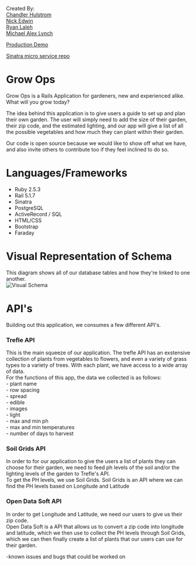 Created By:  
[Chandler Hulstrom](https://github.com/Chulstro)<br>
[Nick Edwin](https://github.com/NickEdwin)<br>
[Ryan Laleh](https://github.com/RyN21)<br>
[Michael Alex Lynch](https://github.com/mlynch5187)<br>

[Production Demo](https://grow-ops.herokuapp.com/)

[Sinatra micro service repo](https://github.com/mlynch5187/grow_calls)

# Grow Ops

Grow Ops is a Rails Application for gardeners, new and experienced alike.
What will you grow today?

The idea behind this application is to give users a guide to set up and plan their own garden.
The user will simply need to add the size of their garden, their zip code, and the estimated lighting, and our app will give a list of all the possible vegetables and how much they can plant within their garden.

Our code is open source because we would like to show off what we have, and also invite others to contribute too if they feel inclined to do so.

# Languages/Frameworks

  - Ruby 2.5.3
  - Rail 5.1.7
  - Sinatra
  - PostgreSQL
  - ActiveRecord / SQL
  - HTML/CSS
  - Bootstrap
  - Faraday

# Visual Representation of Schema   
This diagram shows all of our database tables and how they're linked to one another.  
![Visual Schema](https://i.imgur.com/BKgtBf6_d.webp?maxwidth=728&fidelity=grand)

# API's

Building out this application, we consumes a few different API's.

### Trefle API
  This is the main squeeze of our application. The trefle API has an exstensive collection of plants from vegetables to flowers, and even a variety of grass types to a variety of trees.
  With each plant, we have access to a wide array of data.<br> For the functions of this app, the data we collected is as follows:<br>
    - plant name<br>
    - row spacing<br>
    - spread<br>
    - edible<br>
    - images<br>
    - light<br>
    - max and min ph<br>
    - max and min temperatures<br>
    - number of days to harvest<br>
    
### Soil Grids API
   In order to for our application to give the users a list of plants they can choose for their garden, we need to feed ph levels of the soil and/or the lighting levels of the garden to Trefle's API.<br>
   To get the PH levels, we use Soil Grids.
   Soil Grids is an API where we can find the PH levels based on Longitude and Latitude

### Open Data Soft API
   In order to get Longitude and Latitude, we need our users to give us their zip code.<br>
   Open Data Soft is a API that allows us to convert a zip code into longitude and latitude, which we then use to collect the PH levels through Soil Grids, which we can then finally create a list of plants that our users can use for their garden.




-known issues and bugs that could be worked on
